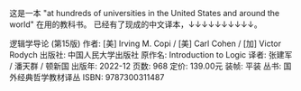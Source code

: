 <br/>
<!-- 如果一定要选择一本作为起点的话，那无疑是这本「Introduction to Logic」了。-->
这是一本 "at hundreds of universities in the United States and around the world" 在用的教科书。
已经有了现成的中文译本，↓↓↓↓↓↓↓↓↓↓。


逻辑学导论 (第15版)
作者: [美] Irving M. Copi / [美] Carl Cohen / [加] Victor Rodych
出版社: 中国人民大学出版社
原作名: Introduction to Logic
译者: 张建军 / 潘天群 / 顿新国
出版年: 2022-12
页数: 968
定价: 139.00元
装帧: 平装
丛书: 国外经典哲学教材译丛
ISBN: 9787300311487
